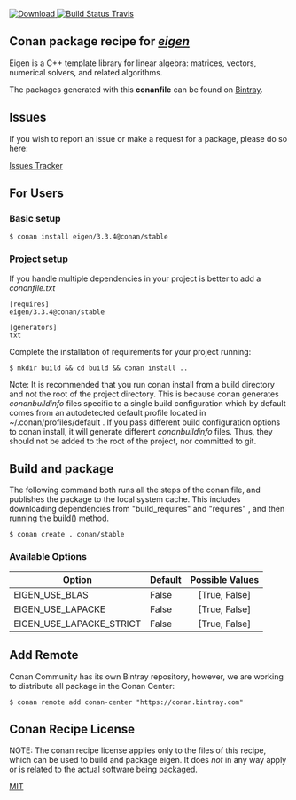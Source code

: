 [![Download](https://api.bintray.com/packages/conan-community/conan/eigen%3Aconan/images/download.svg) ](https://bintray.com/conan-community/conan/eigen%3Aconan/_latestVersion)
[![Build Status Travis](https://travis-ci.org/conan-community/conan-eigen.svg)](https://travis-ci.org/conan-community/conan-eigen)

## Conan package recipe for [*eigen*](http://eigen.tuxfamily.org)

Eigen is a C++ template library for linear algebra: matrices, vectors,                    numerical solvers, and related algorithms.

The packages generated with this **conanfile** can be found on [Bintray](https://bintray.com/conan-community/conan/eigen%3Aconan).


## Issues

If you wish to report an issue or make a request for a package, please do so here:

[Issues Tracker](https://github.com/conan-community/community/issues)


## For Users

### Basic setup

    $ conan install eigen/3.3.4@conan/stable

### Project setup

If you handle multiple dependencies in your project is better to add a *conanfile.txt*

    [requires]
    eigen/3.3.4@conan/stable

    [generators]
    txt

Complete the installation of requirements for your project running:

    $ mkdir build && cd build && conan install ..

Note: It is recommended that you run conan install from a build directory and not the root of the project directory.  This is because conan generates *conanbuildinfo* files specific to a single build configuration which by default comes from an autodetected default profile located in ~/.conan/profiles/default .  If you pass different build configuration options to conan install, it will generate different *conanbuildinfo* files.  Thus, they should not be added to the root of the project, nor committed to git.


## Build and package

The following command both runs all the steps of the conan file, and publishes the package to the local system cache.  This includes downloading dependencies from "build_requires" and "requires" , and then running the build() method.

    $ conan create . conan/stable


### Available Options
| Option        | Default | Possible Values  |
| ------------- |:----------------- |:------------:|
| EIGEN_USE_BLAS      | False |  [True, False] |
| EIGEN_USE_LAPACKE      | False |  [True, False] |
| EIGEN_USE_LAPACKE_STRICT      | False |  [True, False] |


## Add Remote

Conan Community has its own Bintray repository, however, we are working to distribute all package in the Conan Center:

    $ conan remote add conan-center "https://conan.bintray.com"


## Conan Recipe License

NOTE: The conan recipe license applies only to the files of this recipe, which can be used to build and package eigen.
It does *not* in any way apply or is related to the actual software being packaged.

[MIT](LICENSE)
